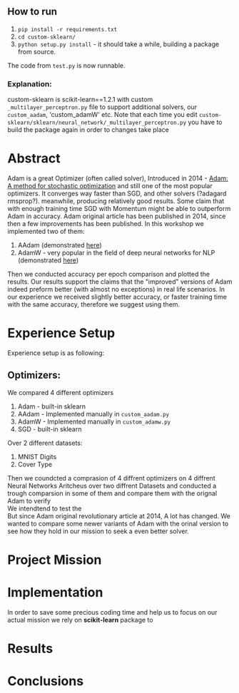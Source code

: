 ## How to run
1. `pip install -r requirements.txt`
2. `cd custom-sklearn/`
3. `python setup.py install` - it should take a while, building a package from source.

The code from `test.py` is now runnable.

### Explanation:
custom-sklearn is scikit-learn==1.2.1 with custom `_multilayer_perceptron.py`
file to support additional solvers, our `custom_aadam`, 'custom_adamW' etc.
Note that each time you edit `custom-sklearn/sklearn/neural_network/_multilayer_perceptron.py` 
you have to build the package again in order to changes take place

# Abstract
Adam is a great Optimizer (often called solver), 
Introduced in 2014 - [Adam: A method for
stochastic optimization]() and still one of the most popular optimizers.
It converges way faster than SGD, and other solvers (?adagard rmsprop?).
meanwhile, producing relatively good results.
Some claim that with enough training time SGD with Momentum might be able to 
outperform Adam in accuracy.
Adam original article has been published in 2014, since then a few improvements has been published.
In this workshop we implemented two of them:
1. AAdam (demonstrated [here](https://openreview.net/pdf?id=HJfpZq1DM))
2. AdamW - very popular in the field of deep neural networks for NLP (demonstrated [here](https://openreview.net/pdf?id=HJfpZq1DM))

Then we conducted accuracy per epoch comparison and plotted the results.
Our results support the claims that the "improved" versions of Adam 
indeed preform better (with almost no exceptions) in real life scenarios. 
In our experience we received slightly better accuracy, 
or faster training time with the same accuracy, therefore we suggest using them.

# Experience Setup
Experience setup is as following:
## Optimizers:
We compared 4 different optimizers
1. Adam - built-in sklearn
2. AAdam - Implemented manually in `custom_aadam.py`
3. AdamW - Implemented manually in `custom_adamw.py`
4. SGD - built-in sklearn

Over 2 different datasets:
1. MNIST Digits
2. Cover Type
    
Then we coundcted a comprasion of 4 diffrent optimizers on 4 diffrent Neural Networks Aritcheus over two diffrent Datasets
and conducted a trough comparsion in
some of them and compare them with the orignal Adam to verify  
We intendtend to test the   
But since Adam original revolutionary article at 2014, A lot has changed.
We wanted to compare some newer variants of Adam with the orinal version
to see how they hold in our mission to seek a even better solver.

# Project Mission


# Implementation
In order to save some precious coding time and help us to focus 
on our actual mission we rely on **scikit-learn** package to 

# Results

# Conclusions

